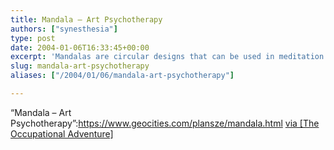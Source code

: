 ```yaml
---
title: Mandala – Art Psychotherapy
authors: ["synesthesia"]
type: post
date: 2004-01-06T16:33:45+00:00
excerpt: 'Mandalas are circular designs that can be used in meditation or used as a way for personal growth and spiritual enrichment.  The language of mandala is symbolic.  The colors and the images in your mandala will reflect your inner self. There is no rule that you have to use certain kinds of color or certain types of material to create your mandala.'
slug: mandala-art-psychotherapy 
aliases: ["/2004/01/06/mandala-art-psychotherapy"]

---
```

&#8220;Mandala &#8211; Art Psychotherapy&#8221;:https://www.geocities.com/plansze/mandala.html [via [The Occupational Adventure]][1]

 [1]: https://curtrosengren.typepad.com/occupationaladventure/2004/01/creative_selfex.html